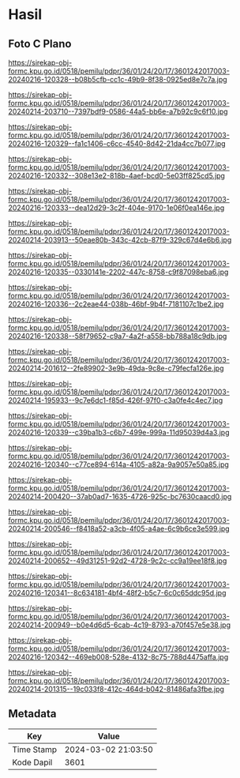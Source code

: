 # Hasil

## Foto C Plano

https://sirekap-obj-formc.kpu.go.id/0518/pemilu/pdpr/36/01/24/20/17/3601242017003-20240216-120328--b08b5cfb-cc1c-49b9-8f38-0925ed8e7c7a.jpg

https://sirekap-obj-formc.kpu.go.id/0518/pemilu/pdpr/36/01/24/20/17/3601242017003-20240214-203710--7397bdf9-0586-44a5-bb6e-a7b92c9c6f10.jpg

https://sirekap-obj-formc.kpu.go.id/0518/pemilu/pdpr/36/01/24/20/17/3601242017003-20240216-120329--fa1c1406-c6cc-4540-8d42-21da4cc7b077.jpg

https://sirekap-obj-formc.kpu.go.id/0518/pemilu/pdpr/36/01/24/20/17/3601242017003-20240216-120332--308e13e2-818b-4aef-bcd0-5e03ff825cd5.jpg

https://sirekap-obj-formc.kpu.go.id/0518/pemilu/pdpr/36/01/24/20/17/3601242017003-20240216-120333--dea12d29-3c2f-404e-9170-1e06f0ea146e.jpg

https://sirekap-obj-formc.kpu.go.id/0518/pemilu/pdpr/36/01/24/20/17/3601242017003-20240214-203913--50eae80b-343c-42cb-87f9-329c67d4e6b6.jpg

https://sirekap-obj-formc.kpu.go.id/0518/pemilu/pdpr/36/01/24/20/17/3601242017003-20240216-120335--0330141e-2202-447c-8758-c9f87098eba6.jpg

https://sirekap-obj-formc.kpu.go.id/0518/pemilu/pdpr/36/01/24/20/17/3601242017003-20240216-120336--2c2eae44-038b-46bf-9b4f-7181107c1be2.jpg

https://sirekap-obj-formc.kpu.go.id/0518/pemilu/pdpr/36/01/24/20/17/3601242017003-20240216-120338--58f79652-c9a7-4a2f-a558-bb788a18c9db.jpg

https://sirekap-obj-formc.kpu.go.id/0518/pemilu/pdpr/36/01/24/20/17/3601242017003-20240214-201612--2fe89902-3e9b-49da-9c8e-c79fecfa126e.jpg

https://sirekap-obj-formc.kpu.go.id/0518/pemilu/pdpr/36/01/24/20/17/3601242017003-20240214-195933--9c7e6dc1-f85d-426f-97f0-c3a0fe4c4ec7.jpg

https://sirekap-obj-formc.kpu.go.id/0518/pemilu/pdpr/36/01/24/20/17/3601242017003-20240216-120339--c39ba1b3-c6b7-499e-999a-11d95039d4a3.jpg

https://sirekap-obj-formc.kpu.go.id/0518/pemilu/pdpr/36/01/24/20/17/3601242017003-20240216-120340--c77ce894-614a-4105-a82a-9a9057e50a85.jpg

https://sirekap-obj-formc.kpu.go.id/0518/pemilu/pdpr/36/01/24/20/17/3601242017003-20240214-200420--37ab0ad7-1635-4726-925c-bc7630caacd0.jpg

https://sirekap-obj-formc.kpu.go.id/0518/pemilu/pdpr/36/01/24/20/17/3601242017003-20240214-200546--f8418a52-a3cb-4f05-a4ae-6c9b6ce3e599.jpg

https://sirekap-obj-formc.kpu.go.id/0518/pemilu/pdpr/36/01/24/20/17/3601242017003-20240214-200652--49d31251-92d2-4728-9c2c-cc9a19ee18f8.jpg

https://sirekap-obj-formc.kpu.go.id/0518/pemilu/pdpr/36/01/24/20/17/3601242017003-20240216-120341--8c634181-4bf4-48f2-b5c7-6c0c65ddc95d.jpg

https://sirekap-obj-formc.kpu.go.id/0518/pemilu/pdpr/36/01/24/20/17/3601242017003-20240214-200949--b0e4d6d5-6cab-4c19-8793-a70f457e5e38.jpg

https://sirekap-obj-formc.kpu.go.id/0518/pemilu/pdpr/36/01/24/20/17/3601242017003-20240216-120342--469eb008-528e-4132-8c75-788d4475affa.jpg

https://sirekap-obj-formc.kpu.go.id/0518/pemilu/pdpr/36/01/24/20/17/3601242017003-20240214-201315--19c033f8-412c-464d-b042-81486afa3fbe.jpg


## Metadata

| Key        | Value               |
| ---------- | ------------------- |
| Time Stamp | 2024-03-02 21:03:50 |
| Kode Dapil | 3601                |




